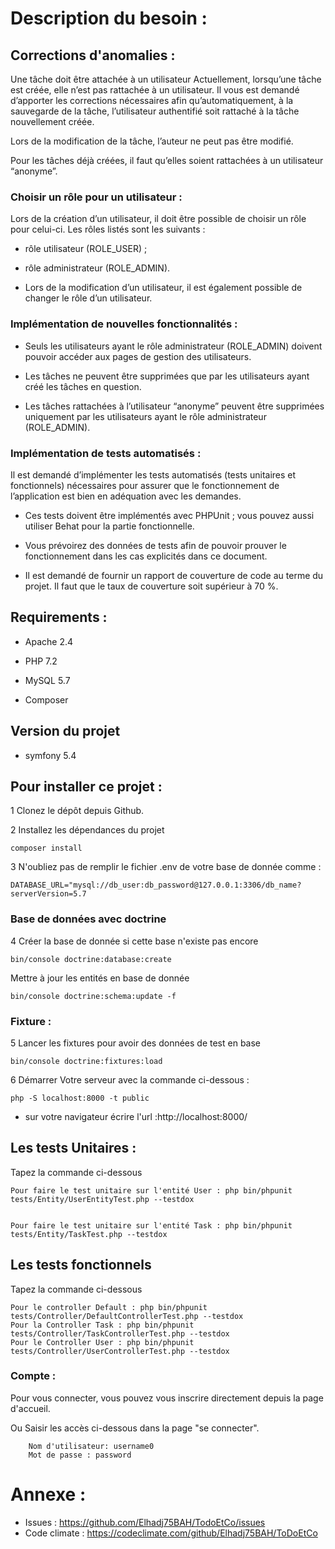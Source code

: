 # Description du besoin :

## Corrections d'anomalies :
Une tâche doit être attachée à un utilisateur
Actuellement, lorsqu’une tâche est créée, elle n’est pas rattachée à un utilisateur. Il vous est demandé d’apporter les corrections nécessaires afin qu’automatiquement, à la sauvegarde de la tâche, l’utilisateur authentifié soit rattaché à la tâche nouvellement créée.

Lors de la modification de la tâche, l’auteur ne peut pas être modifié.

Pour les tâches déjà créées, il faut qu’elles soient rattachées à un utilisateur “anonyme”.

### Choisir un rôle pour un utilisateur :
Lors de la création d’un utilisateur, il doit être possible de choisir un rôle pour celui-ci. Les rôles listés sont les suivants :

- rôle utilisateur (ROLE_USER) ;


- rôle administrateur (ROLE_ADMIN).


- Lors de la modification d’un utilisateur, il est également possible de changer le rôle d’un utilisateur.


### Implémentation de nouvelles fonctionnalités :

- Seuls les utilisateurs ayant le rôle administrateur (ROLE_ADMIN) doivent pouvoir accéder aux pages de gestion des utilisateurs.

- Les tâches ne peuvent être supprimées que par les utilisateurs ayant créé les tâches en question.

- Les tâches rattachées à l’utilisateur “anonyme” peuvent être supprimées uniquement par les utilisateurs ayant le rôle administrateur (ROLE_ADMIN).

### Implémentation de tests automatisés :
Il est demandé d’implémenter les tests automatisés (tests unitaires et fonctionnels) nécessaires pour assurer que le fonctionnement de l’application est bien en adéquation avec les demandes.

- Ces tests doivent être implémentés avec PHPUnit ; vous pouvez aussi utiliser Behat pour la partie fonctionnelle.

- Vous prévoirez des données de tests afin de pouvoir prouver le fonctionnement dans les cas explicités dans ce document.

- Il est demandé de fournir un rapport de couverture de code au terme du projet. Il faut que le taux de couverture soit supérieur à 70 %.


## Requirements :
- Apache 2.4

- PHP 7.2

- MySQL 5.7

- Composer


## Version du projet
 
- symfony 5.4 

## Pour installer ce projet :

1 Clonez le dépôt depuis Github.

2 Installez les dépendances du projet

    composer install


3 N'oubliez pas de remplir le fichier .env de votre base de donnée comme :

    DATABASE_URL="mysql://db_user:db_password@127.0.0.1:3306/db_name?serverVersion=5.7

### Base de données avec doctrine

4 Créer la base de donnée si cette base n'existe pas encore

    bin/console doctrine:database:create

Mettre à jour les entités en base de donnée

    bin/console doctrine:schema:update -f

### Fixture :
5 Lancer les fixtures pour avoir des données de test en base

    bin/console doctrine:fixtures:load

6 Démarrer Votre serveur avec la commande ci-dessous :

    php -S localhost:8000 -t public
- sur votre navigateur écrire l'url :http://localhost:8000/


## Les tests Unitaires :
Tapez la commande ci-dessous 

    Pour faire le test unitaire sur l'entité User : php bin/phpunit tests/Entity/UserEntityTest.php --testdox


    Pour faire le test unitaire sur l'entité Task : php bin/phpunit tests/Entity/TaskTest.php --testdox


## Les tests fonctionnels
Tapez la commande ci-dessous

    Pour le controller Default : php bin/phpunit tests/Controller/DefaultControllerTest.php --testdox
    Pour la Controller Task : php bin/phpunit tests/Controller/TaskControllerTest.php --testdox
    Pour le Controller User : php bin/phpunit tests/Controller/UserControllerTest.php --testdox
   

### Compte :
Pour vous connecter, vous pouvez vous inscrire directement depuis la page d'accueil.

Ou Saisir les accès ci-dessous dans la page "se connecter".



    
        Nom d'utilisateur: username0
        Mot de passe : password
    


# Annexe :
- Issues : https://github.com/Elhadj75BAH/TodoEtCo/issues
- Code climate : https://codeclimate.com/github/Elhadj75BAH/ToDoEtCo




